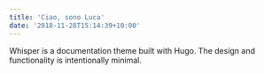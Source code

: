 ```yaml
---
title: 'Ciao, sono Luca'
date: '2018-11-28T15:14:39+10:00'
---
```


Whisper is a documentation theme built with Hugo. The design and functionality is intentionally minimal. 
